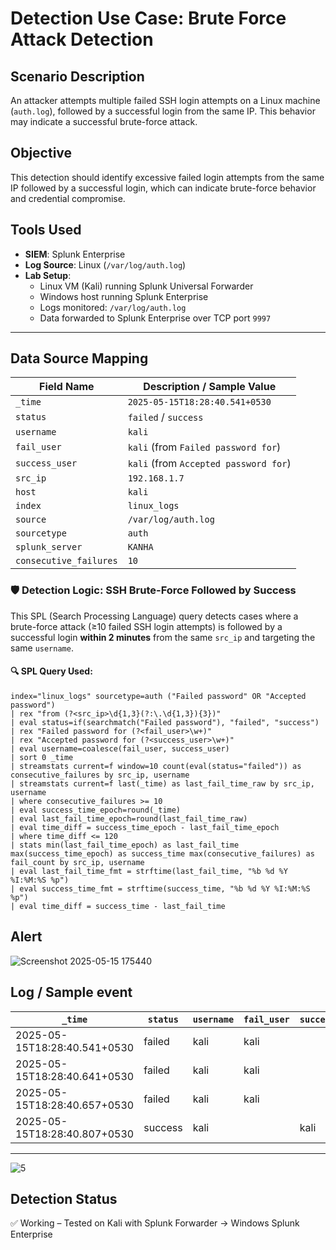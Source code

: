 # Detection Use Case: Brute Force Attack Detection

## Scenario Description
An attacker attempts multiple failed SSH login attempts on a Linux machine (`auth.log`), followed by a successful login from the same IP. This behavior may indicate a successful brute-force attack.

## Objective
This detection should identify excessive failed login attempts from the same IP followed by a successful login, which can indicate brute-force behavior and credential compromise.

## Tools Used
- **SIEM**: Splunk Enterprise
- **Log Source**: Linux (`/var/log/auth.log`)
- **Lab Setup**: 
  - Linux VM (Kali) running Splunk Universal Forwarder
  - Windows host running Splunk Enterprise
  - Logs monitored: `/var/log/auth.log`
  - Data forwarded to Splunk Enterprise over TCP port `9997`

---

##  Data Source Mapping

| Field Name              | Description / Sample Value            |
|--------------------------|----------------------------------------|
| `_time`                 | `2025-05-15T18:28:40.541+0530`         |
| `status`                | `failed` / `success`                   |
| `username`              | `kali`                                 |
| `fail_user`             | `kali` (from `Failed password for`)    |
| `success_user`          | `kali` (from `Accepted password for`)  |
| `src_ip`                | `192.168.1.7`                           |
| `host`                  | `kali`                                 |
| `index`                 | `linux_logs`                           |
| `source`                | `/var/log/auth.log`                    |
| `sourcetype`            | `auth`                                 |
| `splunk_server`         | `KANHA`                                |
| `consecutive_failures`  | `10`                                   |



### 🛡️ Detection Logic: SSH Brute-Force Followed by Success

This SPL (Search Processing Language) query detects cases where a brute-force attack (≥10 failed SSH login attempts) is followed by a successful login **within 2 minutes** from the same `src_ip` and targeting the same `username`.

#### 🔍 SPL Query Used:

```spl
index="linux_logs" sourcetype=auth ("Failed password" OR "Accepted password")
| rex "from (?<src_ip>\d{1,3}(?:\.\d{1,3}){3})"
| eval status=if(searchmatch("Failed password"), "failed", "success")
| rex "Failed password for (?<fail_user>\w+)"
| rex "Accepted password for (?<success_user>\w+)"
| eval username=coalesce(fail_user, success_user)
| sort 0 _time
| streamstats current=f window=10 count(eval(status="failed")) as consecutive_failures by src_ip, username
| streamstats current=f last(_time) as last_fail_time_raw by src_ip, username
| where consecutive_failures >= 10 
| eval success_time_epoch=round(_time)
| eval last_fail_time_epoch=round(last_fail_time_raw)
| eval time_diff = success_time_epoch - last_fail_time_epoch
| where time_diff <= 120
| stats min(last_fail_time_epoch) as last_fail_time max(success_time_epoch) as success_time max(consecutive_failures) as fail_count by src_ip, username
| eval last_fail_time_fmt = strftime(last_fail_time, "%b %d %Y %I:%M:%S %p")
| eval success_time_fmt = strftime(success_time, "%b %d %Y %I:%M:%S %p")
| eval time_diff = success_time - last_fail_time
```
## Alert

![Screenshot 2025-05-15 175440](https://github.com/user-attachments/assets/0303d87c-131c-448e-bb91-68d2b56f8ba6)

## Log / Sample event

| `_time`                       | `status` | `username` | `fail_user` | `success_user` | `src_ip`     | `host` | `index`     | `source`              | `sourcetype` | `splunk_server` | `consecutive_failures` | `last_fail_time_epoch` | `success_time_epoch` |
|------------------------------|----------|------------|-------------|----------------|--------------|--------|-------------|------------------------|--------------|------------------|------------------------|------------------------|----------------------|
| 2025-05-15T18:28:40.541+0530 | failed   | kali       | kali        |                | 192.168.1.7  | kali   | linux_logs | /var/log/auth.log      | auth         | KANHA           | 10                     | 1747313920             | 1747313921           |
| 2025-05-15T18:28:40.641+0530 | failed   | kali       | kali        |                | 192.168.1.7  | kali   | linux_logs | /var/log/auth.log      | auth         | KANHA           | 10                     | 1747313921             | 1747313921           |
| 2025-05-15T18:28:40.657+0530 | failed   | kali       | kali        |                | 192.168.1.7  | kali   | linux_logs | /var/log/auth.log      | auth         | KANHA           | 10                     | 1747313921             | 1747313921           |
| 2025-05-15T18:28:40.807+0530 | success  | kali       |             | kali           | 192.168.1.7  | kali   | linux_logs | /var/log/auth.log      | auth         | KANHA           | 10                     | 1747313921             | 1747313921           |

---
![5](https://github.com/user-attachments/assets/6fa1a041-4a2c-4fe8-8693-2f61b066a3a8)

## Detection Status
✅ Working – Tested on Kali with Splunk Forwarder → Windows Splunk Enterprise
